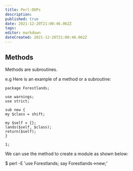 ```yaml
---
title: Perl:OOPs 
description: 
published: true
date: 2021-12-20T21:00:46.062Z
tags: 
editor: markdown
dateCreated: 2021-12-20T21:00:46.062Z
---
```


## Methods

Methods are subroutines.

e.g Here is an example of a method or a subroutine:

```
package Forestlands;

use warnings;
use strict;

sub new {
my $class = shift;

my $self = {};
lands($self, $class);
return($self);
}

1;
```

We can use the method to create a module as shown below:

  $ perl -E 'use Forestlands; say Forestlands->new;'
  
  